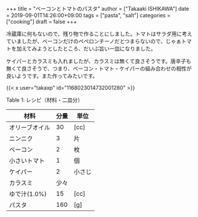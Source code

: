 +++
title = "ベーコンとトマトのパスタ"
author = ["Takaaki ISHIKAWA"]
date = 2019-09-01T14:26:00+09:00
tags = ["pasta", "salt"]
categories = ["cooking"]
draft = false
+++

冷蔵庫に何もないので、残り物で作ることにしました。トマトはサラダ用に考えていましたが、ベーコンだけのペペロンチーノだとつまらないので、じゃぁトマトを加えてみようとしたところ、だいぶ旨い一皿になりました。  

ケイパーとカラスミも入れましたが、カラスミは無くて良さそうです。唐辛子も無くて良さそうで、つまり、ベーコン・トマト・ケイパーの組み合わせの相性が良いようです。また作ってみたいです。  

{{< x user="takaxp" id="1168023014732001280" >}}  

<div class="table-caption">
  <span class="table-number">Table 1</span>:
  レシピ（材料・二皿分）
</div>

| 材料      | 分量 | 単位 |
|---------|----|----|
| オリーブオイル | 30  | [cc] |
| ニンニク  | 3   | 片   |
| ベーコン  | 2   | 枚   |
| 小さいトマト | 1   | 個   |
| ケイパー  | 2   | 小さじ |
| カラスミ  | 少々 |      |
| ゆで汁(1.0%) | 15  | [cc] |
| パスタ    | 160 | [g]  |

